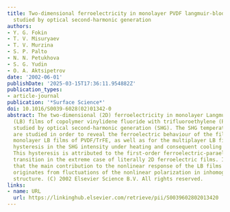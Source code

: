 ```yaml
---
title: Two-dimensional ferroelectricity in monolayer PVDF langmuir-blodgett films
  studied by optical second-harmonic generation
authors:
- Y. G. Fokin
- T. V. Misuryaev
- T. V. Murzina
- S. P. Palto
- N. N. Petukhova
- S. G. Yudin
- O. A. Aktsipetrov
date: '2002-06-01'
publishDate: '2025-03-15T17:36:11.954882Z'
publication_types:
- article-journal
publication: '*Surface Science*'
doi: 10.1016/S0039-6028(02)01342-0
abstract: The two-dimensional (2D) ferroelectricity in monolayer Langmuir Blodgett
  (LB) films of copolymer vinylidene fluoride with trifluoroethylene (PVDF/TrFE) is
  studied by optical second-harmonic generation (SHG). The SHG temperature dependences
  are studied in order to reveal the ferroelectric behaviour of the films. For the
  monolayer LB films of PVDF/TrFE, as well as for the multiplayer LB films, a wide
  hysteresis in the SHG intensity under heating and consequent cooling is observed.
  This hysteresis is attributed to the first-order ferroelectric-paraelectric phase
  transition in the extreme case of literally 2D ferroelectric films. It is demonstrated
  that the main contribution to the nonlinear response of the LB films of PVDF/TrFE
  originates from fluctuations of the nonlinear polarization in inhomogeneous film
  structure. (C) 2002 Elsevier Science B.V. All rights reserved.
links:
- name: URL
  url: https://linkinghub.elsevier.com/retrieve/pii/S0039602802013420
---
```

